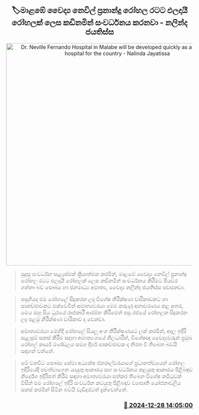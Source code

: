 <p align='center'><b><h2 align='center' title='Dr. Neville Fernando Hospital in Malabe will be developed quickly as a productive hospital for the country - Nalinda Jayatissa'>🏷මාළඹේ වෛද්‍ය නෙවිල් ප්‍රනාන්දු රෝහල රටට ඵලදායී රෝහලක් ලෙස කඩිනමින් සංවර්ධනය කරනවා - නලින්ද ජයතිස්ස</h2></b></p>
<p align='center'><img src='https://helakuru.sgp1.cdn.digitaloceanspaces.com/esana/images/lib/nalinda-jayathissa-media-new.jpg' width='600' alt='Dr. Neville Fernando Hospital in Malabe will be developed quickly as a productive hospital for the country - Nalinda Jayatissa'></p>

> සුදුසු සංවර්ධන සැළැස්මක් ක්‍රියාත්මක කරමින්, මාළඹේ වෛද්‍ය නෙවිල් ප්‍රනාන්දු රෝහල රටට ඵලදායී රෝහලක් ලෙස කඩිනමින් සංවර්ධනය කිරීමට පියවර ගන්නා බව සෞඛ්‍ය හා ජනමාධ්‍ය අමාත්‍ය, වෛද්‍ය නලින්ද ජයතිස්ස පවසනවා.

> පසුගියදා එම රෝහලේ සිදුකරන ලද විශේෂ නිරීක්ෂණ චාරිකාවකට හා සාකච්ඡාවකට එක්වෙමින් අමාත්‍යවරයා මෙම කරුණු අනාවරණය කළ අතර, මෙය ඔහු සිය ධුරයේ රාජකාරී ආරම්භ කිරීමෙන් පසු රජයේ රෝහලක සිදුකරන ලද පළමු නිරීක්ෂණ චාරිකාව ද වෙනවා.

> අමාත්‍යවරයා මෙහිදී රෝහලේ සියලු අංශ නිරීක්ෂණයට ලක් කරමින්, අදාල ඉදිරි සැළසුම් සකස් කිරීම සදහා අමාත්‍යංශයේ නිලධාරීන්, විශේෂඥ වෛද්‍යවරුන් ප්‍රමුඛ රෝහල් කාර්ය මණ්ඩලය සමග දීර්ඝ සාකච්ඡාවක ද නිරත වී තිබෙන බවයි සඳහන් වන්නේ.

> මේ වනවිට සෞඛ්‍ය සේවා අධ්‍යක්ෂ ජනරාල්වරයාගේ ප්‍රධානත්වයෙන් රෝහල ඉදිරියේදී පවත්වාගෙන යායුතු ආකාරය සහ සංවර්ධනය කළයුතු ආකාරය පිළිබඳව නිර්දේශ ඉදිරිපත් කිරීම සඳහා අමාත්‍යවරයා පත්කර තිබෙන විශේෂ කමිටුවක් විසින් එම රෝහලේ ඉදිරි සංවර්ධන කටයුතු පිළිබඳව ව්‍යාපෘති යෝජනාවලිය සකස් කරමින් සිටින බවයි වැඩිදුරටත් දැක්වෙන්නේ.



<h3 align='right'><a href='https://www.helakuru.lk/esana/p/106158/'>📅 2024-12-28 14:05:00</a></h3>
